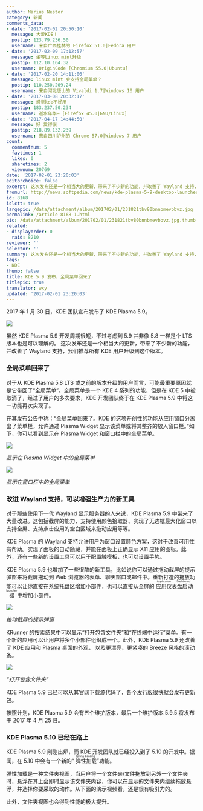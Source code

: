 ```yaml
---
author: Marius Nestor
category: 新闻
comments_data:
- date: '2017-02-02 20:50:10'
  message: 大爱KDE！
  postip: 123.79.236.50
  username: 来自广西桂林的 Firefox 51.0|Fedora 用户
- date: '2017-02-09 17:12:57'
  message: 坐等Linux mint升级
  postip: 112.10.164.32
  username: OriginCode [Chromium 55.0|Ubuntu]
- date: '2017-02-20 14:11:06'
  message: linux mint 会支持全局菜单？
  postip: 110.250.209.24
  username: 来自河北唐山的 Vivaldi 1.7|Windows 10 用户
- date: '2017-03-08 20:32:17'
  message: 感觉kde不好用
  postip: 183.237.50.234
  username: 逝水年华— [Firefox 45.0|GNU/Linux]
- date: '2017-04-17 14:44:50'
  message: 好 爱得很
  postip: 218.89.132.239
  username: 来自四川泸州的 Chrome 57.0|Windows 7 用户
count:
  commentnum: 5
  favtimes: 1
  likes: 0
  sharetimes: 2
  viewnum: 20769
date: '2017-02-01 23:20:03'
editorchoice: false
excerpt: 这次发布还是一个相当大的更新，带来了不少新的功能，并改善了 Wayland 支持，我们推荐所有 KDE 用户升级到这个版本。
fromurl: http://news.softpedia.com/news/kde-plasma-5-9-desktop-launches-with-global-menus-better-wayland-support-512434.shtml
id: 8168
islctt: true
largepic: /data/attachment/album/201702/01/231821tbv80bnnbmevbbvz.jpg
permalink: /article-8168-1.html
pic: /data/attachment/album/201702/01/231821tbv80bnnbmevbbvz.jpg.thumb.jpg
related:
- displayorder: 0
  raid: 8210
reviewer: ''
selector: ''
summary: 这次发布还是一个相当大的更新，带来了不少新的功能，并改善了 Wayland 支持，我们推荐所有 KDE 用户升级到这个版本。
tags:
- KDE
thumb: false
title: KDE 5.9 发布，全局菜单回来了
titlepic: true
translator: wxy
updated: '2017-02-01 23:20:03'
---
```


2017 年 1 月 30 日，KDE 团队宣布发布了 KDE Plasma 5.9。


![](/data/attachment/album/201702/01/231821tbv80bnnbmevbbvz.jpg)


虽然 KDE Plasma 5.9 开发周期很短，不过考虑到 5.9 并非像 5.8 一样是个 LTS 版本也是可以理解的。 这次发布还是一个相当大的更新，带来了不少新的功能，并改善了 Wayland 支持，我们推荐所有 KDE 用户升级到这个版本。







### 全局菜单回来了


对于从 KDE Plasma 5.8 LTS 或之前的版本升级的用户而言，可能最重要原因就是它带回了“全局菜单”。全局菜单是一个 KDE 4 系列的功能，但是在 KDE 5 中被取消了，经过了用户的多次要求，KDE 开发团队终于在 KDE Plasma 5.9 中将这一功能再次实现了。


在其[发布公告](https://www.kde.org/announcements/plasma-5.9.0.php)中称：“全局菜单回来了。KDE 的这项开创性的功能从应用窗口分离出了菜单栏，允许通过 Plasma Widget 显示该菜单或将其整齐的放入窗口栏。”如下，你可以看到显示在 Plasma Widget 和窗口栏中的全局菜单。


![](/data/attachment/album/201702/01/231845xoym0ar0aub0wmun.jpg)


*显示在 Plasma Widget 中的全局菜单*


![](/data/attachment/album/201702/01/231911hpd8cqyn8ylr9o9i.jpg)


*显示在窗口栏中的全局菜单*


### 改进 Wayland 支持，可以增强生产力的新工具


对于那些使用下一代 Wayland 显示服务器的人来说，KDE Plasma 5.9 中带来了大量改进。这包括截屏的能力、支持使用颜色拾取器、实现了无边框最大化窗口以支持全屏、支持点击应用的空白区域来拖动应用等等。


KDE Plasma 的 Wayland 支持允许用户为窗口设置颜色方案，这对于改善可用性有帮助。实现了面板的自动隐藏，并能在面板上正确显示 X11 应用的图标。此外，还有一些新的设置工具可以用于配置触摸板，也可以设置手势。


KDE Plasma 5.9 也增加了一些很酷的新工具，比如说你可以通过拖动截屏的提示弹窗来将截屏拖动到 Web 浏览器的表单、聊天窗口或邮件中。重新打造的拖放功能可以让你直接在系统托盘区增加小部件，也可以直接从全屏的<ruby> 应用仪表盘启动器 <rp>  （ </rp> <rt>  Application Dashboard launcher </rt> <rp>  ） </rp></ruby>中增加小部件。


![](/data/attachment/album/201702/01/231933cdqodc7iq1314d13.jpg)


*拖动截屏的提示弹窗*


KRunner 的搜索结果中可以显示“打开包含文件夹”和“在终端中运行”菜单。有一个新的应用可以让用户将多个小部件组织成一个。此外，KDE Plasma 5.9 还改善了 KDE 应用和 Plasma 桌面的外观， 以及更漂亮、更紧凑的 Breeze 风格的滚动条。


![](/data/attachment/album/201702/01/231953n1iijilaevbbleco.jpg)


*“打开包含文件夹”*


KDE Plasma 5.9 已经可以从其官网下载源代码了，各个发行版很快就会发布更新包。


按照计划，KDE Plasma 5.9 会有五个维护版本，最后一个维护版本 5.9.5 将发布于 2017 年 4 月 25 日。


### KDE Plasma 5.10 已经在路上


KDE Plasma 5.9 刚刚出炉，而 KDE 开发团队就已经投入到了 5.10 的开发中。据闻，在 5.10 中会有一个新的“<ruby> 弹性加载 <rp>  （ </rp> <rt>  Spring-Loading </rt> <rp>  ） </rp></ruby>”功能。


弹性加载是一种文件夹视图，当用户将一个文件夹/文件拖放到另外一个文件夹时，悬浮在其上会即时显示该文件夹内容，你可以在显示的文件夹内继续拖放悬浮，并选择你要采取的动作。从下面的演示视频看，还是很有吸引力的。







此外，文件夹视图也会得到性能的极大提升。